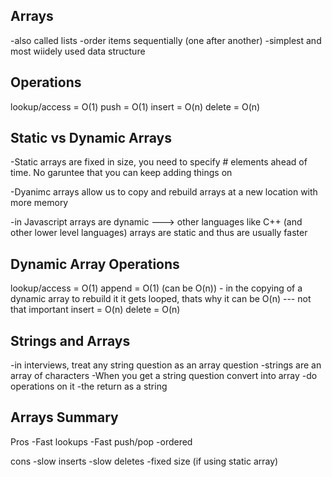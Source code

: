 ## Arrays
-also called lists
-order items sequentially (one after another)
-simplest and most wiidely used data structure

## Operations
lookup/access = O(1)
push = O(1)
insert = O(n)
delete = O(n)

## Static vs Dynamic Arrays

-Static arrays are fixed in size, you need to specify # elements ahead of time. No garuntee that you can keep adding things on

-Dyanimc arrays allow us to copy and rebuild arrays at a new location with more memory

-in Javascript arrays are dynamic ---> other languages like C++ (and other lower level languages) arrays are static and thus are usually faster

## Dynamic Array Operations
lookup/access = O(1)
append = O(1) (can be O(n)) - in the copying of a dynamic array to rebuild it it gets looped, thats why it can be O(n) --- not that important
insert = O(n)
delete = O(n)

## Strings and Arrays
-in interviews, treat any string question as an array question
-strings are an array of characters
-When you get a string question convert into array
-do operations on it
-the return as a string

## Arrays Summary

Pros
-Fast lookups
-Fast push/pop
-ordered

cons
-slow inserts
-slow deletes
-fixed size (if using static array)